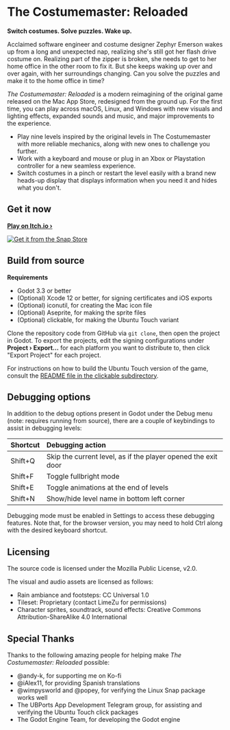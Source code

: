 # The Costumemaster: Reloaded
**Switch costumes. Solve puzzles. Wake up.**

Acclaimed software engineer and costume designer Zephyr Emerson wakes up from a long and unexpected nap, realizing she's still got her flash drive costume on. Realizing part of the zipper is broken, she needs to get to her home office in the other room to fix it. But she keeps waking up over and over again, with her surroundings changing. Can you solve the puzzles and make it to the home office in time?

_The Costumemaster: Reloaded_ is a modern reimagining of the original game released on the Mac App Store, redesigned from the ground up. For the first time, you can play across macOS, Linux, and Windows with new visuals and lighting effects, expanded sounds and music, and major improvements to the experience.

- Play nine levels inspired by the original levels in The Costumemaster with more reliable mechanics, along with new ones to challenge you further.
- Work with a keyboard and mouse or plug in an Xbox or Playstation controller for a new seamless experience.
- Switch costumes in a pinch or restart the level easily with a brand new heads-up display that displays information when you need it and hides what you don't.

## Get it now

[**Play on Itch.io &rsaquo;**](https://marquiskurt.itch.io/costumemaster-reloaded)

[![Get it from the Snap Store](https://snapcraft.io/static/images/badges/en/snap-store-black.svg)](https://snapcraft.io/costumemaster-reloaded)

## Build from source

**Requirements**

- Godot 3.3 or better
- (Optional) Xcode 12 or better, for signing certificates and iOS exports
- (Optional) iconutil, for creating the Mac icon file
- (Optional) Aseprite, for making the sprite files
- (Optional) clickable, for making the Ubuntu Touch variant

Clone the repository code from GitHub via `git clone`, then open the project in Godot. To export the projects, edit the signing configurations under **Project &rsaquo; Export...** for each platform you want to distribute to, then click "Export Project" for each project.

For instructions on how to build the Ubuntu Touch version of the game, consult the [README file in the clickable subdirectory](./clickable/README.md).

## Debugging options

In addition to the debug options present in Godot under the Debug menu (note: requires running from source), there are a couple of keybindings to assist in debugging levels:

| Shortcut | Debugging action                                              |
| :------- | :------------------------------------------------------------ |
| Shift+Q  | Skip the current level, as if the player opened the exit door |
| Shift+F  | Toggle fullbright mode                                        |
| Shift+E  | Toggle animations at the end of levels                        |
| Shift+N  | Show/hide level name in bottom left corner                    |

Debugging mode must be enabled in Settings to access these debugging features. Note that, for the browser version, you may need to hold Ctrl along with the desired keyboard shortcut.

## Licensing

The source code is licensed under the Mozilla Public License, v2.0.

The visual and audio assets are licensed as follows:
- Rain ambiance and footsteps: CC Universal 1.0
- Tileset: Proprietary (contact LimeZu for permissions)
- Character sprites, soundtrack, sound effects: Creative Commons Attribution-ShareAlike 4.0 International

## Special Thanks

Thanks to the following amazing people for helping make _The Costumemaster: Reloaded_ possible:

- @andy-k, for supporting me on Ko-fi
- @iAlex11, for providing Spanish translations
- @wimpysworld and @popey, for verifying the Linux Snap package works well
- The UBPorts App Development Telegram group, for assisting and verifying the Ubuntu Touch click packages
- The Godot Engine Team, for developing the Godot engine
